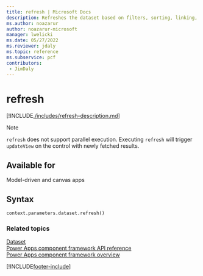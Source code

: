 ```yaml
---
title: refresh | Microsoft Docs
description: Refreshes the dataset based on filters, sorting, linking, new column.
ms.author: noazarur
author: noazarur-microsoft
manager: lwelicki
ms.date: 05/27/2022
ms.reviewer: jdaly
ms.topic: reference
ms.subservice: pcf
contributors:
 - JimDaly
---
```


# refresh

[!INCLUDE[./includes/refresh-description.md](./includes/refresh-description.md)]

> [!NOTE]
> `refresh` does not support parallel execution.
> Executing `refresh` will trigger `updateView` on the control with newly fetched results.

## Available for

Model-driven and canvas apps

## Syntax

`context.parameters.dataset.refresh()`

### Related topics

[Dataset](../dataset.md)<br/>
[Power Apps component framework API reference](../../reference/index.md)<br/>
[Power Apps component framework overview](../../overview.md)

[!INCLUDE[footer-include](../../../../includes/footer-banner.md)]
